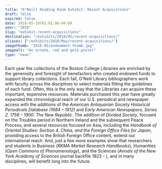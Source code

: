 ```yaml
---
title: "O'Neill Reading Room Exhibit: Recent Acquisitions"
draft: false
expired: false
date: 2018-05-18T01:01:00-04:00
year: "2018"
slug: "exhibit-recent-acquisitions"
destination: "/exhibits/2018/05/recent-acquisitions/"
aliases: ["/exhibits/2018/May/recent-acquisitions/"]
imagethumb: "2018-05/endowment-thumb.jpg"
imagealt: "An ornate, red and gold poster"
type: "news"
---
```


Each year the collections of the Boston College Libraries are enriched by the generosity and foresight of benefactors who created endowed funds to support library collections.  Each fall, O’Neill Library bibliographers work with faculty across the disciplines to select materials fitting the guidelines of each fund.  Often, this is the only way that the Libraries can acquire these important, expensive resources.  Materials purchased this year have greatly expanded the chronological reach of our U.S. periodical and newspaper access with the additions of the <em>American Antiquarian Society Historical Periodicals Database (1684 – 1912)</em> and <em>Early American Newspapers, Series 2, 1758 – 1900:  The New Republic</em>.  The addition of <em>Divided Society</em>, focused on the Troubles period in Northern Ireland and the subsequent Peace Process, and several resources focused on Asia, including the <em>Handbook of Oriental Studies: Section 4, China, and the Foreign Office Files for Japan</em>, providing access to the British Foreign Office content, extend our international reach. And, just a few more examples show that researchers and students in Business (<em>RKMA Market Research Handbooks</em>), Humanities (<em>Open Commons of Phenomenology</em>), and the Sciences (<em>Annals of the New York Academy of Sciences</em> journal backfile 1823 - ), and in many disciplines, will benefit long into the future.
